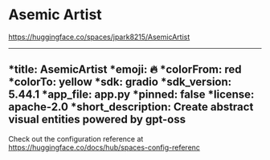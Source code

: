 # Asemic Artist

https://huggingface.co/spaces/jpark8215/AsemicArtist

---
*title: AsemicArtist
*emoji: 🔥
*colorFrom: red
*colorTo: yellow
*sdk: gradio
*sdk_version: 5.44.1
*app_file: app.py
*pinned: false
*license: apache-2.0
*short_description: Create abstract visual entities powered by gpt-oss
---

Check out the configuration reference at https://huggingface.co/docs/hub/spaces-config-referenc

